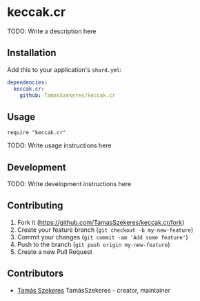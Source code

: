 # keccak.cr

TODO: Write a description here

## Installation

Add this to your application's `shard.yml`:

```yaml
dependencies:
  keccak.cr:
    github: TamasSzekeres/keccak.cr
```

## Usage

```crystal
require "keccak.cr"
```

TODO: Write usage instructions here

## Development

TODO: Write development instructions here

## Contributing

1. Fork it (<https://github.com/TamasSzekeres/keccak.cr/fork>)
2. Create your feature branch (`git checkout -b my-new-feature`)
3. Commit your changes (`git commit -am 'Add some feature'`)
4. Push to the branch (`git push origin my-new-feature`)
5. Create a new Pull Request

## Contributors

- [Tamás Szekeres](https://github.com/TamasSzekeres) TamásSzekeres - creator, maintainer
